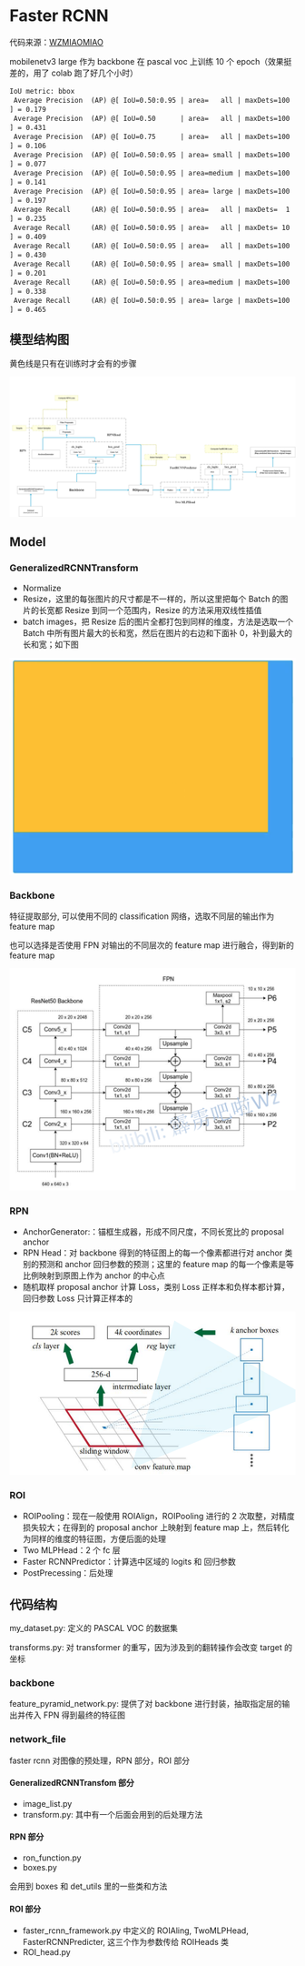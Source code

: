 # Faster RCNN

代码来源：[WZMIAOMIAO](https://github.com/WZMIAOMIAO/deep-learning-for-image-processing/tree/master/pytorch_object_detection/faster_rcnn)

mobilenetv3 large 作为 backbone 在 pascal voc 上训练 10 个 epoch（效果挺差的，用了 colab 跑了好几个小时）

```
IoU metric: bbox
 Average Precision  (AP) @[ IoU=0.50:0.95 | area=   all | maxDets=100 ] = 0.179
 Average Precision  (AP) @[ IoU=0.50      | area=   all | maxDets=100 ] = 0.431
 Average Precision  (AP) @[ IoU=0.75      | area=   all | maxDets=100 ] = 0.106
 Average Precision  (AP) @[ IoU=0.50:0.95 | area= small | maxDets=100 ] = 0.077
 Average Precision  (AP) @[ IoU=0.50:0.95 | area=medium | maxDets=100 ] = 0.141
 Average Precision  (AP) @[ IoU=0.50:0.95 | area= large | maxDets=100 ] = 0.197
 Average Recall     (AR) @[ IoU=0.50:0.95 | area=   all | maxDets=  1 ] = 0.235
 Average Recall     (AR) @[ IoU=0.50:0.95 | area=   all | maxDets= 10 ] = 0.409
 Average Recall     (AR) @[ IoU=0.50:0.95 | area=   all | maxDets=100 ] = 0.430
 Average Recall     (AR) @[ IoU=0.50:0.95 | area= small | maxDets=100 ] = 0.201
 Average Recall     (AR) @[ IoU=0.50:0.95 | area=medium | maxDets=100 ] = 0.338
 Average Recall     (AR) @[ IoU=0.50:0.95 | area= large | maxDets=100 ] = 0.465
```

## 模型结构图

黄色线是只有在训练时才会有的步骤

![](../../img/obj_detection/fasterRCNN_1.png)

## Model

### GeneralizedRCNNTransform

-   Normalize
-   Resize，这里的每张图片的尺寸都是不一样的，所以这里把每个 Batch 的图片的长宽都 Resize 到同一个范围内，Resize 的方法采用双线性插值
-   batch images，把 Resize 后的图片全都打包到同样的维度，方法是选取一个 Batch 中所有图片最大的长和宽，然后在图片的右边和下面补 0，补到最大的长和宽；如下图

![](../../img/obj_detection/fasterRCNN_2.png)


### Backbone

特征提取部分, 可以使用不同的 classification 网络，选取不同层的输出作为 feature map

也可以选择是否使用 FPN 对输出的不同层次的 feature map 进行融合，得到新的 feature map

![](../../img/obj_detection/fpn_1.png)

### RPN

-   AnchorGenerator:：锚框生成器，形成不同尺度，不同长宽比的 proposal anchor
-   RPN Head：对 backbone 得到的特征图上的每一个像素都进行对 anchor 类别的预测和 anchor 回归参数的预测；这里的 feature map 的每一个像素是等比例映射到原图上作为 anchor 的中心点
-   随机取样 proposal anchor 计算 Loss，类别 Loss 正样本和负样本都计算，回归参数 Loss 只计算正样本的

![](../../img/obj_detection/fasterRCNN_3.png)

### ROI

-   ROIPooling：现在一般使用 ROIAlign，ROIPooling 进行的 2 次取整，对精度损失较大；在得到的 proposal anchor 上映射到 feature map 上，然后转化为同样的维度的特征图，方便后面的处理
-   Two MLPHead：2 个 fc 层
-   Faster RCNNPredictor：计算选中区域的 logits 和 回归参数
-   PostPrecessing：后处理

## 代码结构

my_dataset.py: 定义的 PASCAL VOC 的数据集

transforms.py: 对 transformer 的重写，因为涉及到的翻转操作会改变 target 的坐标

### backbone

feature_pyramid_network.py: 提供了对 backbone 进行封装，抽取指定层的输出并传入 FPN 得到最终的特征图

### network_file

faster rcnn 对图像的预处理，RPN 部分，ROI 部分

#### GeneralizedRCNNTransfom 部分

-   image_list.py
-   transform.py: 其中有一个后面会用到的后处理方法

#### RPN 部分

- ron_function.py
- boxes.py

会用到 boxes 和 det_utils 里的一些类和方法

#### ROI 部分

-   faster_rcnn_framework.py 中定义的 ROIAling, TwoMLPHead, FasterRCNNPredicter, 这三个作为参数传给 ROIHeads 类 
-   ROI_head.py 